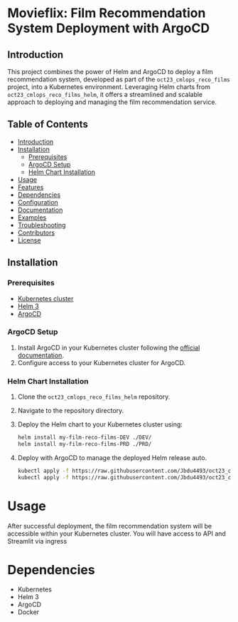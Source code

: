 # Movieflix: Film Recommendation System Deployment with ArgoCD

## Introduction

This project combines the power of Helm and ArgoCD to deploy a film recommendation system, developed as part of the `oct23_cmlops_reco_films` project, into a Kubernetes environment. Leveraging Helm charts from `oct23_cmlops_reco_films_helm`, it offers a streamlined and scalable approach to deploying and managing the film recommendation service.

## Table of Contents

- [Introduction](#introduction)
- [Installation](#installation)
  - [Prerequisites](#prerequisites)
  - [ArgoCD Setup](#argocd-setup)
  - [Helm Chart Installation](#helm-chart-installation)
- [Usage](#usage)
- [Features](#features)
- [Dependencies](#dependencies)
- [Configuration](#configuration)
- [Documentation](#documentation)
- [Examples](#examples)
- [Troubleshooting](#troubleshooting)
- [Contributors](#contributors)
- [License](#license)

## Installation

### Prerequisites

- [Kubernetes cluster](https://kubernetes.io/)
- [Helm 3](https://helm.sh/docs/intro/install/)
- [ArgoCD](https://argo-cd.readthedocs.io/en/stable/)

### ArgoCD Setup

1. Install ArgoCD in your Kubernetes cluster following the [official documentation](https://argo-cd.readthedocs.io/en/stable/getting_started/).
2. Configure access to your Kubernetes cluster for ArgoCD.


### Helm Chart Installation

1. Clone the `oct23_cmlops_reco_films_helm` repository.
2. Navigate to the repository directory.
3. Deploy the Helm chart to your Kubernetes cluster using:
   ```sh
   helm install my-film-reco-films-DEV ./DEV/ 
   helm install my-film-reco-films-PRD ./PRD/ 
   ```

4. Deploy with ArgoCD to manage the deployed Helm release auto.
   ```sh
   kubectl apply -f https://raw.githubusercontent.com/Jbdu4493/oct23_cmlops_reco_films_helm/main/PRD/application_argocd.yaml
   kubectl apply -f https://raw.githubusercontent.com/Jbdu4493/oct23_cmlops_reco_films_helm/main/DEV/application_argocd.yaml
   ```

Usage
=====

After successful deployment, the film recommendation system will be accessible within your Kubernetes cluster. You will have access to API and Streamlit via ingress


Dependencies
============

*   Kubernetes
*   Helm 3
*   ArgoCD
*   Docker
